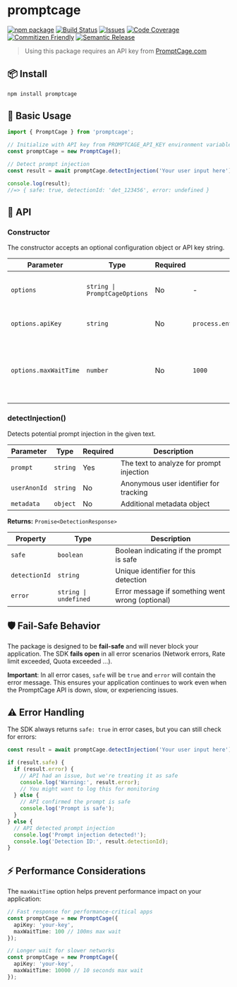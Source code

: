 # promptcage

[![npm package][npm-img]][npm-url]
[![Build Status][build-img]][build-url]
[![Issues][issues-img]][issues-url]
[![Code Coverage][codecov-img]][codecov-url]
[![Commitizen Friendly][commitizen-img]][commitizen-url]
[![Semantic Release][semantic-release-img]][semantic-release-url]

> Using this package requires an API key from [PromptCage.com](https://promptcage.com/)

## 📦 Install

```bash
npm install promptcage
```

## 🚀 Basic Usage

```ts
import { PromptCage } from 'promptcage';

// Initialize with API key from PROMPTCAGE_API_KEY environment variable
const promptCage = new PromptCage();

// Detect prompt injection
const result = await promptCage.detectInjection('Your user input here');

console.log(result);
//=> { safe: true, detectionId: 'det_123456', error: undefined }
```

## 🔧 API

### Constructor

The constructor accepts an optional configuration object or API key string.

| Parameter | Type | Required | Default | Description |
|-----------|------|----------|---------|-------------|
| `options` | `string \| PromptCageOptions` | No | - | API key string or configuration object |
| `options.apiKey` | `string` | No | `process.env.PROMPTCAGE_API_KEY` | Your PromptCage API key |
| `options.maxWaitTime` | `number` | No | `1000` | Maximum wait time in milliseconds before treating request as safe |

### detectInjection()

Detects potential prompt injection in the given text.

| Parameter | Type | Required | Description |
|-----------|------|----------|-------------|
| `prompt` | `string` | Yes | The text to analyze for prompt injection |
| `userAnonId` | `string` | No | Anonymous user identifier for tracking |
| `metadata` | `object` | No | Additional metadata object |

**Returns:** `Promise<DetectionResponse>`

| Property | Type | Description |
|----------|------|-------------|
| `safe` | `boolean` | Boolean indicating if the prompt is safe |
| `detectionId` | `string` | Unique identifier for this detection |
| `error` | `string \| undefined` | Error message if something went wrong (optional) |

## 🛡️ Fail-Safe Behavior

The package is designed to be **fail-safe** and will never block your application. The SDK **fails open** in all error scenarios (Network errors, Rate limit exceeded, Quota exceeded ...).

**Important**: In all error cases, `safe` will be `true` and `error` will contain the error message. This ensures your application continues to work even when the PromptCage API is down, slow, or experiencing issues.

## ⚠️ Error Handling

The SDK always returns `safe: true` in error cases, but you can still check for errors:

```ts
const result = await promptCage.detectInjection('Your user input here');

if (result.safe) {
  if (result.error) {
    // API had an issue, but we're treating it as safe
    console.log('Warning:', result.error);
    // You might want to log this for monitoring
  } else {
    // API confirmed the prompt is safe
    console.log('Prompt is safe');
  }
} else {
  // API detected prompt injection
  console.log('Prompt injection detected!');
  console.log('Detection ID:', result.detectionId);
}
```

## ⚡ Performance Considerations

The `maxWaitTime` option helps prevent performance impact on your application:

```ts
// Fast response for performance-critical apps
const promptCage = new PromptCage({ 
  apiKey: 'your-key', 
  maxWaitTime: 100 // 100ms max wait
});

// Longer wait for slower networks
const promptCage = new PromptCage({ 
  apiKey: 'your-key', 
  maxWaitTime: 10000 // 10 seconds max wait
});
```

[build-img]:https://github.com/devndeploy/promptcage/actions/workflows/release.yml/badge.svg
[build-url]:https://github.com/devndeploy/promptcage/actions/workflows/release.yml
[npm-img]:https://img.shields.io/npm/v/promptcage
[npm-url]:https://www.npmjs.com/package/promptcage
[issues-img]:https://img.shields.io/github/issues/devndeploy/promptcage
[issues-url]:https://github.com/devndeploy/promptcage/issues
[codecov-img]:https://codecov.io/gh/devndeploy/promptcage/branch/main/graph/badge.svg
[codecov-url]:https://codecov.io/gh/devndeploy/promptcage
[semantic-release-img]:https://img.shields.io/badge/%20%20%F0%9F%93%A6%F0%9F%9A%80-semantic--release-e10079.svg
[semantic-release-url]:https://github.com/semantic-release/semantic-release
[commitizen-img]:https://img.shields.io/badge/commitizen-friendly-brightgreen.svg
[commitizen-url]:http://commitizen.github.io/cz-cli/
